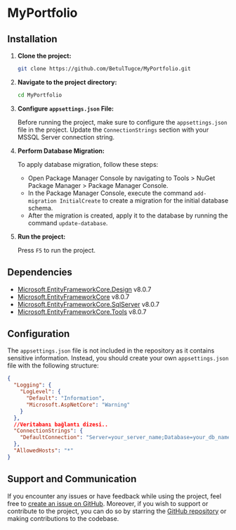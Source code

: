 # MyPortfolio

## Installation

1. **Clone the project:**

    ```bash
    git clone https://github.com/BetulTugce/MyPortfolio.git
    ```

2. **Navigate to the project directory:**

    ```bash
    cd MyPortfolio
    ```

3. **Configure `appsettings.json` File:**
   
   Before running the project, make sure to configure the `appsettings.json` file in the project. Update the `ConnectionStrings` section with your MSSQL Server connection string.

4. **Perform Database Migration:**
   
   To apply database migration, follow these steps:
   - Open Package Manager Console by navigating to Tools > NuGet Package Manager > Package Manager Console.
   - In the Package Manager Console, execute the command `add-migration InitialCreate` to create a migration for the initial database schema.
   - After the migration is created, apply it to the database by running the command `update-database`.

5. **Run the project:**

   Press `F5` to run the project.


## Dependencies

- [Microsoft.EntityFrameworkCore.Design](https://learn.microsoft.com/tr-tr/ef/core/) v8.0.7
- [Microsoft.EntityFrameworkCore](https://learn.microsoft.com/tr-tr/ef/core/) v8.0.7
- [Microsoft.EntityFrameworkCore.SqlServer](https://learn.microsoft.com/tr-tr/ef/core/) v8.0.7
- [Microsoft.EntityFrameworkCore.Tools](https://learn.microsoft.com/tr-tr/ef/core/) v8.0.7

## Configuration

The `appsettings.json` file is not included in the repository as it contains sensitive information. Instead, you should create your own `appsettings.json` file with the following structure:

```json
{
  "Logging": {
    "LogLevel": {
      "Default": "Information",
      "Microsoft.AspNetCore": "Warning"
    }
  },
  //Veritabanı bağlantı dizesi..
  "ConnectionStrings": {
    "DefaultConnection": "Server=your_server_name;Database=your_db_name;Trusted_Connection=True;MultipleActiveResultSets=true;Encrypt=True;TrustServerCertificate=True;"
  },
  "AllowedHosts": "*"
}
```

## Support and Communication

If you encounter any issues or have feedback while using the project, feel free to [create an issue on GitHub](https://github.com/BetulTugce/MyPortfolio/issues). Moreover, if you wish to support or contribute to the project, you can do so by starring the [GitHub repository](https://github.com/BetulTugce/MyPortfolio) or making contributions to the codebase.